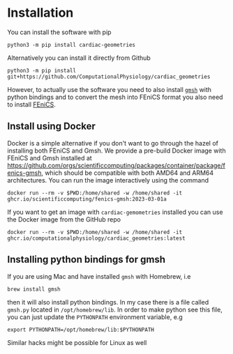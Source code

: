 # Installation

You can install the software with pip
```
python3 -m pip install cardiac-geometries
```

Alternatively you can install it directly from Github
```
python3 -m pip install git+https://github.com/ComputationalPhysiology/cardiac_geometries
```
However, to actually use the software you need to also install [`gmsh`](http://gmsh.info) with python bindings and to convert the mesh into FEniCS format you also need to install [FEniCS](https://fenicsproject.org/download/archive/).

## Install using Docker
Docker is a simple alternative if you don't want to go through the hazel of installing both FEniCS and Gmsh. We provide a pre-build Docker image with FEniCS and Gmsh installed at https://github.com/orgs/scientificcomputing/packages/container/package/fenics-gmsh, which should be compatible with both AMD64 and ARM64 architectures. You can run the image interactively using the command
```
docker run --rm -v $PWD:/home/shared -w /home/shared -it ghcr.io/scientificcomputing/fenics-gmsh:2023-03-01a
```
If you want to get an image with `cardiac-gemometries` installed you can use the Docker image from the GitHub repo
```
docker run --rm -v $PWD:/home/shared -w /home/shared -it ghcr.io/computationalphysiology/cardiac_geometries:latest
```


## Installing python bindings for gmsh
If you are using Mac and have installed `gmsh` with Homebrew, i.e
```
brew install gmsh
```
then it will also install python bindings. In my case there is a file called `gmsh.py` located in `/opt/homebrew/lib`. In order to make python see this file, you can just update the `PYTHONPATH` environment variable, e.g
```
export PYTHONPATH=/opt/homebrew/lib:$PYTHONPATH
```
Similar hacks might be possible for Linux as well
